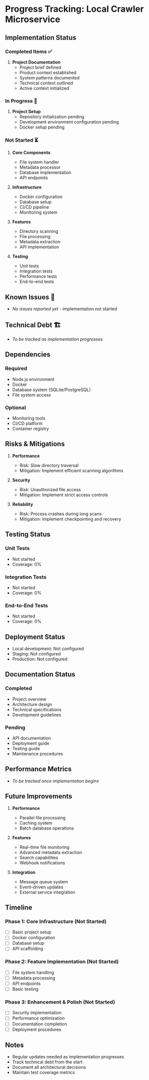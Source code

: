 # Progress Tracking: Local Crawler Microservice

## Implementation Status

### Completed Items ✅

1. **Project Documentation**
   - Project brief defined
   - Product context established
   - System patterns documented
   - Technical context outlined
   - Active context initialized

### In Progress 🚧

1. **Project Setup**
   - Repository initialization pending
   - Development environment configuration pending
   - Docker setup pending

### Not Started ⏳

1. **Core Components**
   - File system handler
   - Metadata processor
   - Database implementation
   - API endpoints

2. **Infrastructure**
   - Docker configuration
   - Database setup
   - CI/CD pipeline
   - Monitoring system

3. **Features**
   - Directory scanning
   - File processing
   - Metadata extraction
   - API implementation

4. **Testing**
   - Unit tests
   - Integration tests
   - Performance tests
   - End-to-end tests

## Known Issues 🐛

- *No issues reported yet* - implementation not started

## Technical Debt 🏗️

- *To be tracked as implementation progresses*

## Dependencies

### Required

- Node.js environment
- Docker
- Database system (SQLite/PostgreSQL)
- File system access

### Optional

- Monitoring tools
- CI/CD platform
- Container registry

## Risks & Mitigations

1. **Performance**
   - Risk: Slow directory traversal
   - Mitigation: Implement efficient scanning algorithms

2. **Security**
   - Risk: Unauthorized file access
   - Mitigation: Implement strict access controls

3. **Reliability**
   - Risk: Process crashes during long scans
   - Mitigation: Implement checkpointing and recovery

## Testing Status

### Unit Tests

- Not started
- Coverage: 0%

### Integration Tests

- Not started
- Coverage: 0%

### End-to-End Tests

- Not started
- Coverage: 0%

## Deployment Status

- Local development: Not configured
- Staging: Not configured
- Production: Not configured

## Documentation Status

### Completed

- Project overview
- Architecture design
- Technical specifications
- Development guidelines

### Pending

- API documentation
- Deployment guide
- Testing guide
- Maintenance procedures

## Performance Metrics

- *To be tracked once implementation begins*

## Future Improvements

1. **Performance**
   - Parallel file processing
   - Caching system
   - Batch database operations

2. **Features**
   - Real-time file monitoring
   - Advanced metadata extraction
   - Search capabilities
   - Webhook notifications

3. **Integration**
   - Message queue system
   - Event-driven updates
   - External service integration

## Timeline

### Phase 1: Core Infrastructure (Not Started)

- [ ] Basic project setup
- [ ] Docker configuration
- [ ] Database setup
- [ ] API scaffolding

### Phase 2: Feature Implementation (Not Started)

- [ ] File system handling
- [ ] Metadata processing
- [ ] API endpoints
- [ ] Basic testing

### Phase 3: Enhancement & Polish (Not Started)

- [ ] Security implementation
- [ ] Performance optimization
- [ ] Documentation completion
- [ ] Deployment procedures

## Notes

- Regular updates needed as implementation progresses
- Track technical debt from the start
- Document all architectural decisions
- Maintain test coverage metrics
